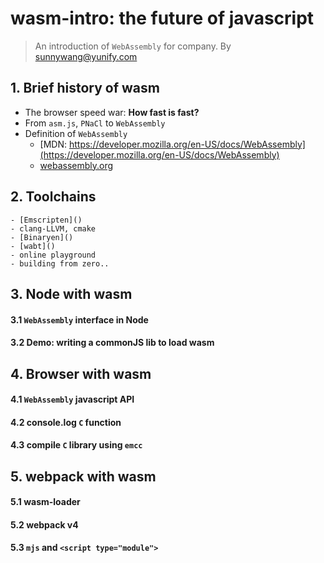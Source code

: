 # wasm-intro: the future of javascript
> An introduction of `WebAssembly` for company. By <sunnywang@yunify.com>

## 1. Brief history of wasm
- The browser speed war: **How fast is fast?**
- From `asm.js`, `PNaCl` to `WebAssembly`
- Definition of `WebAssembly`
    - [MDN: https://developer.mozilla.org/en-US/docs/WebAssembly](https://developer.mozilla.org/en-US/docs/WebAssembly)
    - [webassembly.org](http://webassembly.org/)

## 2. Toolchains
    - [Emscripten]()
    - clang-LLVM, cmake
    - [Binaryen]()
    - [wabt]()
    - online playground
    - building from zero..

## 3. Node with wasm
#### 3.1 `WebAssembly` interface in Node
#### 3.2 Demo: writing a commonJS lib to load wasm

## 4. Browser with wasm
#### 4.1 `WebAssembly` javascript API
#### 4.2 console.log `C` function
#### 4.3 compile `C` library using `emcc`

## 5. webpack with wasm
#### 5.1 wasm-loader
#### 5.2 webpack v4
#### 5.3 `mjs` and `<script type="module">`
